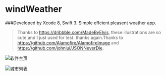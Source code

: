 # windWeather
###Developed by Xcode 8, Swift 3.
Simple effcient pleasent weather app.


> Thanks to https://dribbble.com/MadeByElvis, these illustrations are so cute,and I just used for test. thanks again.Thanks to https://github.com/Alamofire/AlamofireImage and https://github.com/johnlui/JSONNeverDie.

![软件主页](http://7xuh4t.com1.z0.glb.clouddn.com/JPEG%20%E5%9B%BE%E5%83%8F-05D1FFFDD4D1-1.jpeg)

![城市列表](http://7xuh4t.com1.z0.glb.clouddn.com/JPEG%20%E5%9B%BE%E5%83%8F-C4E2AAD865A7-1.jpeg)

